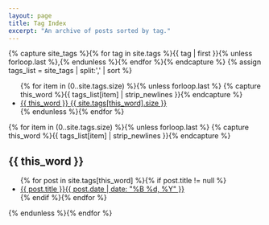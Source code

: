 ```yaml
---
layout: page
title: Tag Index
excerpt: "An archive of posts sorted by tag."
---
```


{% capture site_tags %}{% for tag in site.tags %}{{ tag | first }}{% unless forloop.last %},{% endunless %}{% endfor %}{% endcapture %}
{% assign tags_list = site_tags | split:',' | sort %}

<ul class="tag-box inline">
  {% for item in (0..site.tags.size) %}{% unless forloop.last %}
    {% capture this_word %}{{ tags_list[item] | strip_newlines }}{% endcapture %}
    <li><a href="#{{ this_word }}">{{ this_word }} <span>{{ site.tags[this_word].size }}</span></a></li>
  {% endunless %}{% endfor %}
</ul>

{% for item in (0..site.tags.size) %}{% unless forloop.last %}
  {% capture this_word %}{{ tags_list[item] | strip_newlines }}{% endcapture %}
  <h2 id="{{ this_word }}">{{ this_word }}</h2>
  <ul class="post-list">
  {% for post in site.tags[this_word] %}{% if post.title != null %}
    <li><a href="{{ site.github.url }}{{ post.url }}">{{ post.title }}<span class="entry-date"><time datetime="{{ post.date | date_to_xmlschema }}">{{ post.date | date: "%B %d, %Y" }}</time></span></a></li>
  {% endif %}{% endfor %}
  </ul>
{% endunless %}{% endfor %}